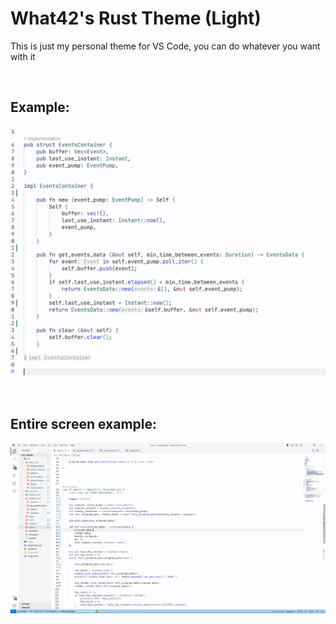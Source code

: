 # What42's Rust Theme (Light)

This is just my personal theme for VS Code, you can do whatever you want with it

<br>

## Example:

![Example](images/example.png)

<br>

## Entire screen example:

![Entire screen example](images/entire_screen.png)
